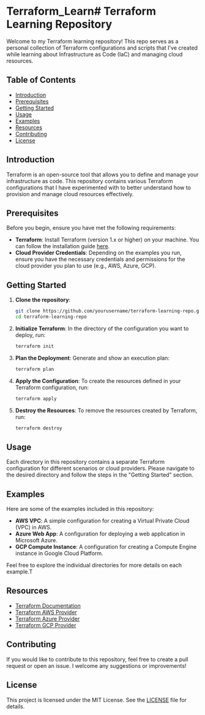 # Terraform_Learn# Terraform Learning Repository

Welcome to my Terraform learning repository! This repo serves as a personal collection of Terraform configurations and scripts that I've created while learning about Infrastructure as Code (IaC) and managing cloud resources.

## Table of Contents
- [Introduction](#introduction)
- [Prerequisites](#prerequisites)
- [Getting Started](#getting-started)
- [Usage](#usage)
- [Examples](#examples)
- [Resources](#resources)
- [Contributing](#contributing)
- [License](#license)

## Introduction

Terraform is an open-source tool that allows you to define and manage your infrastructure as code. This repository contains various Terraform configurations that I have experimented with to better understand how to provision and manage cloud resources effectively.

## Prerequisites

Before you begin, ensure you have met the following requirements:
- **Terraform**: Install Terraform (version 1.x or higher) on your machine. You can follow the installation guide [here](https://www.terraform.io/downloads.html).
- **Cloud Provider Credentials**: Depending on the examples you run, ensure you have the necessary credentials and permissions for the cloud provider you plan to use (e.g., AWS, Azure, GCP).

## Getting Started

1. **Clone the repository**:
   ```bash
   git clone https://github.com/yourusername/terraform-learning-repo.git
   cd terraform-learning-repo
   ```

2. **Initialize Terraform**:
   In the directory of the configuration you want to deploy, run:
   ```bash
   terraform init
   ```

3. **Plan the Deployment**:
   Generate and show an execution plan:
   ```bash
   terraform plan
   ```

4. **Apply the Configuration**:
   To create the resources defined in your Terraform configuration, run:
   ```bash
   terraform apply
   ```

5. **Destroy the Resources**:
   To remove the resources created by Terraform, run:
   ```bash
   terraform destroy
   ```

## Usage

Each directory in this repository contains a separate Terraform configuration for different scenarios or cloud providers. Please navigate to the desired directory and follow the steps in the "Getting Started" section.

## Examples

Here are some of the examples included in this repository:
- **AWS VPC**: A simple configuration for creating a Virtual Private Cloud (VPC) in AWS.
- **Azure Web App**: A configuration for deploying a web application in Microsoft Azure.
- **GCP Compute Instance**: A configuration for creating a Compute Engine instance in Google Cloud Platform.

Feel free to explore the individual directories for more details on each example.T

## Resources

- [Terraform Documentation](https://www.terraform.io/docs/index.html)
- [Terraform AWS Provider](https://registry.terraform.io/providers/hashicorp/aws/latest/docs)
- [Terraform Azure Provider](https://registry.terraform.io/providers/hashicorp/azurerm/latest/docs)
- [Terraform GCP Provider](https://registry.terraform.io/providers/hashicorp/google/latest/docs)

## Contributing

If you would like to contribute to this repository, feel free to create a pull request or open an issue. I welcome any suggestions or improvements!

## License

This project is licensed under the MIT License. See the [LICENSE](LICENSE) file for details.